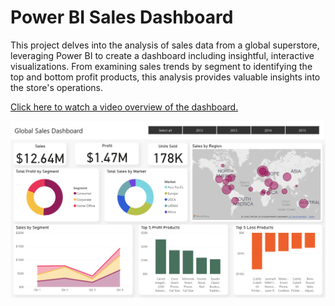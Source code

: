 # Power BI Sales Dashboard

This project delves into the analysis of sales data from a global superstore, leveraging Power BI to create a dashboard including insightful, interactive visualizations. From examining sales trends by segment to identifying the top and bottom profit products, this analysis provides valuable insights into the store's operations.

[Click here to watch a video overview of the dashboard.](https://youtu.be/mnmJ9C5DoTE)

![ ](sales_dashboard_image.png)